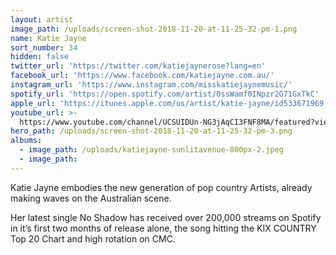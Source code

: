 ```yaml
---
layout: artist
image_path: /uploads/screen-shot-2018-11-20-at-11-25-32-pm-1.png
name: Katie Jayne
sort_number: 34
hidden: false
twitter_url: 'https://twitter.com/katiejaynerose?lang=en'
facebook_url: 'https://www.facebook.com/katiejayne.com.au/'
instagram_url: 'https://www.instagram.com/misskatiejaynemusic/'
spotify_url: 'https://open.spotify.com/artist/0ssWamf0INpzr2G71GxTkC'
apple_url: 'https://itunes.apple.com/us/artist/katie-jayne/id533671969'
youtube_url: >-
  https://www.youtube.com/channel/UCSUIDUn-NG3jAqCI3FNF8MA/featured?view_as=subscriber
hero_path: /uploads/screen-shot-2018-11-20-at-11-25-32-pm-3.png
albums:
  - image_path: /uploads/katiejayne-sunlitavenue-800px-2.jpeg
  - image_path:
---
```


Katie Jayne embodies the new generation of pop country Artists, already making waves on the Australian scene.

Her latest single No Shadow has received over 200,000 streams on Spotify in it’s first two months of release alone, the song hitting the KIX COUNTRY Top 20 Chart and high rotation on CMC.